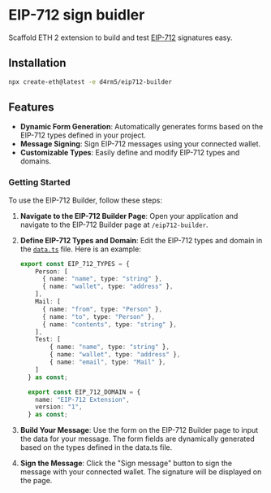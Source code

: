 # EIP-712 sign buidler

Scaffold ETH 2 extension to build and test [EIP-712](https://eips.ethereum.org/EIPS/eip-712) signatures easy. 

## Installation

```bash
npx create-eth@latest -e d4rm5/eip712-builder
```

## Features

- **Dynamic Form Generation**: Automatically generates forms based on the EIP-712 types defined in your project.
- **Message Signing**: Sign EIP-712 messages using your connected wallet.
- **Customizable Types**: Easily define and modify EIP-712 types and domains.

### Getting Started

To use the EIP-712 Builder, follow these steps:

1. **Navigate to the EIP-712 Builder Page**:
   Open your application and navigate to the EIP-712 Builder page at `/eip712-builder`.

2. **Define EIP-712 Types and Domain**:
   Edit the EIP-712 types and domain in the [`data.ts`](packages/nextjs/app/eip712-builder/data.ts) file. Here is an example:

   ```ts
   export const EIP_712_TYPES = {
       Person: [
         { name: "name", type: "string" },
         { name: "wallet", type: "address" },
       ],
       Mail: [
         { name: "from", type: "Person" },
         { name: "to", type: "Person" },
         { name: "contents", type: "string" },
       ],
       Test: [
           { name: "name", type: "string" },
           { name: "wallet", type: "address" },
           { name: "email", type: "Mail" },
       ]
     } as const;

     export const EIP_712_DOMAIN = {
       name: "EIP-712 Extension",
       version: "1",
     } as const;
     ```

3. **Build Your Message**: 
Use the form on the EIP-712 Builder page to input the data for your message. The form fields are dynamically generated based on the types defined in the data.ts file.

4. **Sign the Message**: 
Click the "Sign message" button to sign the message with your connected wallet. The signature will be displayed on the page.

